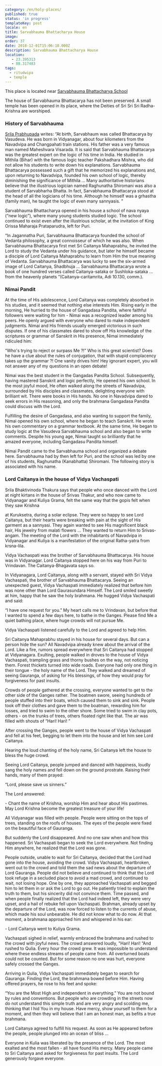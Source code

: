 ```yaml
---
category: /en/holy-places/
published: true
status: 'in progress'
templateKey: post
locale: en
title: Sarvabhauma Bhattacharya House
image:
order: 37
date: 2018-12-01T15:06:10.000Z
description: Sarvabhauma Bhattacharya House
location:
   - 23.395313
   - 88.317483
tags:
  - ritudwipa
  - temple
---
```


This place is located near [Sarvabhauma Bhattacharya School](/en/sarvabhauma-bhattacharya-school)

The house of Sarvabhauma Bhattacarya has not been preserved. A small temple has been opened in its place, where the Deities of Sri Sri Sri Radha-Krishna are worshiped.

### History of Sarvabhauma
[Srila Prabhupada](/en/srila-prabhupada) writes: “At birth, Sarvabhaum was called Bhattacarya by Vasudeva. He was born in Vidyanagar, about four kilometers from the Navadvipa and Changpahati train stations. His father was a very famous man named Maheshvara Visarada. It is said that Sarvabhauma Bhattacarya was the greatest expert on the logic of his time in India. He studied in Mithila (Bihar) with the famous logic teacher Pakshadhara Mishra, who did not allow his students to write down his explanations. Sarvabhauma Bhattacarya possessed such a gift that he memorized his explanations and, upon returning to Navadvipa, founded his own school of logic, thereby diminishing the significance of Mithila ... Many authoritative historians believe that the illustrious logician named Raghunatha Shiromani was also a student of Sarvabharha Bhatta. In fact, Sarvabhauma Bhattacarya stood at the head of all the logicians of his time. Although he himself was a grhastha (family man), he taught the logic of even many sannyasis. ”

Sarvabhauma Bhattacharya opened in his house a school of nava nyaya (“new logic”), where many young students studied logic. The school continued to exist even after the illustrious scholar, at the invitation of King Orissa Maharaja Prataparudra, left for Puri.

“In Jagannatha Puri, Sarvabhauma Bhattacarya founded the school of Vedanta philosophy, a great connoisseur of which he was also. When Sarvabhauma Bhattacarya first met Sri Caitanya Mahaprabhu, he invited the Lord to study the Vedanta under his guidance, but later he himself became a disciple of Lord Caitanya Mahaprabhu to learn from Him the true meaning of Vedanta. Sarvabhauma Bhattacarya was lucky to see the six-armed image of Lord Caitanya, Shadbhuja ... Sarvabhauma Bhattacarya wrote a book of one hundred verses called Caitanya-sataka or Sushloka-sataka ... from the heavenly planets ”(Caitanya-caritamrita, Adi 10.130, comm.).

### Nimai Pandit
At the time of His adolescence, Lord Caitanya was completely absorbed in his studies, and it seemed that nothing else interests Him. Rising early in the morning, He hurried to the house of Gangadasa Pandita, where faithful followers were waiting for him - Nimai was a recognized leader among his peers. He openly argued with everyone who dared to make independent judgments. Nimai and His friends usually emerged victorious in such disputes. If one of his classmates dared to show off His knowledge of the scriptures or grammar of Sanskrit in His presence, Nimai immediately ridiculed him:

“Who's trying to reject or surpass Me ?!” Who is this great scientist? Does he have a clue about the rules of conjugation, that with stupid complacency takes up the grammar ?! One vanity drives him! Hey ignorant expert, you will not answer any of my questions in an open debate!

Nimai was the best student in the Gangadas Pandita School. Subsequently, having mastered Sanskrit and logic perfectly, He opened his own school. In the most joyful mood, He often walked along the streets of Navadvipa, surrounded by His disciples and classmates, delighting everyone with brilliant wit. There were books in His hands. No one in Navadvipa dared to seek errors in His reasoning, and only the brahmana Gangadasa Pandita could discuss with the Lord.

Fulfilling the desire of Gangadasa, and also wanting to support the family, Nimai opened his own school, where he began to teach Sanskrit. He wrote his own commentary on a grammar textbook. At the same time, He began to study logic at the Vasudeva Sarvabhauma school and also began to write comments. Despite his young age, Nimai taught so brilliantly that he amazed everyone, including Gangadasu Pandita himself.

Nimai Pandit came to the Sarvabhauma school and organized a debate here. Sarvabhauma had by then left for Puri, and the school was led by one of his students, Raghunatha (Kanabhatta) Shiromani. The following story is associated with his name.

### Lord Caitanya in the house of Vidya Vachaspati
Srila Bhaktivinoda Thakura says that people who once danced with the Lord at night kirtans in the house of Srivas Thakur, and who now came to Vidyanagar and Kuliya Grama, felt the same way that the gopis felt when they saw Krishna

at Kuruksetra, during a solar eclipse. They were so happy to see Lord Caitanya, but their hearts were breaking with pain at the sight of His garment as a sannyasi. They again wanted to see His magnificent black hair, His jewelry from malati flowers ... They wanted to return Him to Srivas-angam. The meeting of the Lord with the inhabitants of Navadvipa in Vidyanagar and Kuliya is a manifestation of the original Ratha-yatra from krsna-lila.

Vidya Vachaspati was the brother of Sarvabhauma Bhattacarya. His house was in Vidyanagar. Lord Caitanya stopped here on his way from Puri to Vrindavan. The Caitanya-Bhagavata says so.

In Vidyanagara, Lord Caitanya, along with a servant, stayed with Sri Vidya Vachaspati, the brother of Sarvabhauma Bhattacarya. Seeing an unexpected guest, Vidya Vachaspati immediately realized that before him was none other than Lord Gaurasundara Himself. The Lord smiled sweetly at him, happy that he saw the holy brahmana. He hugged Vidya Vachaspati and said:

“I have one request for you.” My heart calls me to Vrindavan, but before that I wanted to spend a few days here, to bathe in the Ganges. Please find Me a quiet bathing place, where huge crowds will not pursue Me.

Vidya Vachaspati listened carefully to the Lord and agreed to help Him.

Sri Caitanya Mahaprabhu stayed in his house for several days. But can a person hide the sun? All Navadvipa already knew about the arrival of the Lord. Like a fire, rumors spread everywhere that Sri Caitanya had stopped at Vidyanagara. Exulting, people walked in droves to the house of Vidya Vachaspati, trampling grass and thorny bushes on the way, not noticing them. Forest thickets turned into wide roads. Everyone had only one thing in their tongue - the holy name of the Lord. They walked and dreamed of seeing Gauranga, of asking for His blessings, of how they would pray for forgiveness for past insults.

Crowds of people gathered at the crossing, everyone wanted to get to the other side of the Ganges rather. The boatmen swore, seeing hundreds of people stuffed into their boats, which caused them to sink and sink. People took off their clothes and gave them to the boatman, rewarding him for losses, and tried to swim to the other shore. Some tried to swim in clay pots, others - on the trunks of trees, others floated right like that. The air was filled with shouts of “Hari! Hari! ”

After crossing the Ganges, people went to the house of Vidya Vachaspati and fell at his feet, begging to let them into the house and let him see Lord Caitanya.

Hearing the loud chanting of the holy name, Sri Caitanya left the house to bless the huge crowd.

Seeing Lord Caitanya, people jumped and danced with happiness, loudly sang the holy names and fell down on the ground prostrate. Raising their hands, many of them prayed:

“Lord, please save us sinners.”

The Lord answered:

\- Chant the name of Krishna, worship Him and hear about His pastimes. May Lord Krishna become the greatest treasure of your life!

All Vidyanagar was filled with people. People were sitting on the tops of trees, standing on the roofs of houses. The eyes of the people were fixed on the beautiful face of Gauranga.

But suddenly the Lord disappeared. And no one saw when and how this happened. Sri Vachaspati began to seek the Lord everywhere. Not finding Him anywhere, he realized that the Lord was gone.

People outside, unable to wait for Sri Caitanya, decided that the Lord had gone into the house, avoiding the crowd. Vidya Vachaspati, heartbroken, went out to the crowd and told them the sad news about the departure of Lord Gauranga. People did not believe and continued to think that the Lord took refuge in a secluded place to avoid a mad crowd, and continued to wait, not losing hope. One by one, they approached Vachaspati and begged him to let them in or ask the Lord to go out. He patiently tried to explain the truth to them, but his sincerity did not convince them. Time passed, and when people finally realized that the Lord had indeed left, they were very upset, and a hail of rebuke fell upon Vachaspati. Brahman, already upset by the departure of the Lord, was now forced to listen to the currents of abuse, which made his soul unbearable. He did not know what to do now. At that moment, a brahmana approached him and whispered in his ear:

\- Lord Caitanya went to Kuliya Grama.

Vachaspati sighed in relief, warmly embraced the brahmana and rushed to the crowd with joyful news. The crowd answered loudly, "Hari! Hari! ”And rushed to Qulia. Every hour the crowd grew. It was impossible to understand where these endless streams of people came from. All overturned boats could not be counted. But for some reason no one was hurt, everyone safely crossed the Ganges.

Arriving in Qulia, Vidya Vachaspati immediately began to search for Gauranga. Finding the Lord, the brahmana bowed before Him. Having offered prayers, he rose to his feet and spoke:

“You are the Most High and independent in everything.” You are not bound by rules and conventions. But people who are crowding in the streets now do not understand this simple truth and are very angry and scolding me, thinking that I hid You in my house. Have mercy, show yourself to them for a moment, and then they will believe that I am an honest man, as befits a true brahmana.

Lord Caitanya agreed to fulfill his request. As soon as He appeared before the people, people plunged into an ocean of bliss ...

Everyone in Kulia was liberated by the presence of the Lord. The most exalted and the most fallen - all have found His mercy. Many people came to Sri Caitanya and asked for forgiveness for past insults. The Lord generously forgave everyone.

<tbd locale="en" url="mailto:haribol@mayapur.live"></tbd>
